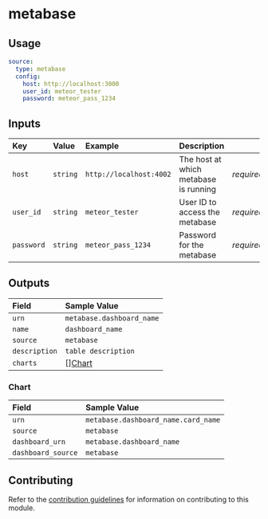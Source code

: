 # metabase

## Usage

```yaml
source:
  type: metabase
  config:
    host: http://localhost:3000
    user_id: meteor_tester
    password: meteor_pass_1234
```

## Inputs

| Key | Value | Example | Description |    |
| :-- | :---- | :------ | :---------- | :- |
| `host` | `string` | `http://localhost:4002` | The host at which metabase is running | *required* |
| `user_id` | `string` | `meteor_tester` | User ID to access the metabase| *required* |
| `password` | `string` | `meteor_pass_1234` | Password for the metabase | *required* |

## Outputs

| Field | Sample Value |
| :---- | :---- |
| `urn` | `metabase.dashboard_name` |
| `name` | `dashboard_name` |
| `source` | `metabase` |
| `description` | `table description` |
| `charts` | [][Chart](#chart) |

### Chart

| Field | Sample Value |
| :---- | :---- |
| `urn` | `metabase.dashboard_name.card_name` |
| `source` | `metabase` |
| `dashboard_urn` | `metabase.dashboard_name` |
| `dashboard_source` | `metabase` |

## Contributing

Refer to the [contribution guidelines](../../../docs/contribute/guide.md#adding-a-new-extractor) for information on contributing to this module.

